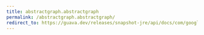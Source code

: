 ```yaml
---
title: abstractgraph.abstractgraph
permalink: /abstractgraph.abstractgraph/
redirect_to: https://guava.dev/releases/snapshot-jre/api/docs/com/google/common/graph/AbstractGraph.html#AbstractGraph--
---
```

